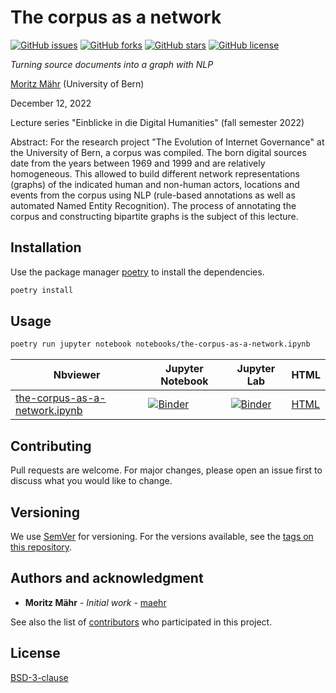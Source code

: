 # The corpus as a network

[![GitHub issues](https://img.shields.io/github/issues/maehr/the-corpus-as-a-network.svg)](https://github.com/maehr/the-corpus-as-a-network/issues)
[![GitHub forks](https://img.shields.io/github/forks/maehr/the-corpus-as-a-network.svg)](https://github.com/maehr/the-corpus-as-a-network/network)
[![GitHub stars](https://img.shields.io/github/stars/maehr/the-corpus-as-a-network.svg)](https://github.com/maehr/the-corpus-as-a-network/stargazers)
[![GitHub license](https://img.shields.io/github/license/maehr/the-corpus-as-a-network.svg)](https://github.com/maehr/the-corpus-as-a-network/blob/main/LICENSE)

*Turning source documents into a graph with NLP*

[Moritz Mähr](https://orcid.org/0000-0002-1367-1618) (University of Bern)

December 12, 2022

Lecture series "Einblicke in die Digital Humanities" (fall semester 2022)

Abstract: For the research project "The Evolution of Internet Governance" at the University of Bern, a corpus was compiled. The born digital sources date from the years between 1969 and 1999 and are relatively homogeneous. This allowed to build different network representations (graphs) of the indicated human and non-human actors, locations and events from the corpus using NLP (rule-based annotations as well as automated Named Entity Recognition). The process of annotating the corpus and constructing bipartite graphs is the subject of this lecture.

## Installation

Use the package manager [poetry](https://python-poetry.org/) to install the dependencies.

```bash
poetry install
```

## Usage

```bash
poetry run jupyter notebook notebooks/the-corpus-as-a-network.ipynb
```

| Nbviewer | Jupyter Notebook | Jupyter Lab | HTML |
| ---      | --               | ---         | ---  |
| [the-corpus-as-a-network.ipynb](https://nbviewer.jupyter.org/github/maehr/the-corpus-as-a-network/blob/main/notebooks/the-corpus-as-a-network.ipynb) | [![Binder](https://mybinder.org/badge_logo.svg)](https://mybinder.org/v2/gh/maehr/the-corpus-as-a-network/main?filepath=notebooks%2Fthe-corpus-as-a-network.ipynb) | [![Binder](https://mybinder.org/badge_logo.svg)](https://mybinder.org/v2/gh/maehr/the-corpus-as-a-network/main?labpath=notebooks%2Fthe-corpus-as-a-network.ipynb) | [HTML](https://rawgit.com/maehr/the-corpus-as-a-network/main/reports/the-corpus-as-a-network.slides.html) |

## Contributing

Pull requests are welcome. For major changes, please open an issue first
to discuss what you would like to change.

## Versioning

We use [SemVer](http://semver.org/) for versioning. For the versions available, see the [tags on this repository](https://github.com/maehr/the-corpus-as-a-network/tags).

## Authors and acknowledgment

- **Moritz Mähr** - *Initial work* - [maehr](https://github.com/maehr)

See also the list of [contributors](https://github.com/maehr/the-corpus-as-a-network/graphs/contributors) who participated in this project.

## License

[BSD-3-clause](https://choosealicense.com/licenses/bsd-3-clause/)
